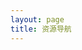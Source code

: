 ```yaml
---
layout: page
title: 资源导航
---
```


<Nav/>

<script lang="ts" setup>
    import Nav from './nav.vue';
</script>

<style lang="scss" scoped>

</style>
